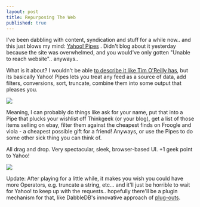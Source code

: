 ```yaml
---
layout: post
title: Repurposing The Web
published: true
---
```

I've been dabbling with content, syndication and stuff for a while now.. and this just blows my mind: [Yahoo! Pipes](http://pipes.yahoo.com/) . Didn't blog about it yesterday because the site was overwhelmed, and you would've only gotten "Unable to reach website".. anyways..

 

What is it about? I wouldn't be able [to describe it like Tim O'Reilly has](http://radar.oreilly.com/archives/2007/02/pipes_and_filte.html), but its basically Yahoo! Pipes lets you treat any feed as a source of data, add filters, conversions, sort, truncate, combine them into some output that pleases you.

 

[![](http://farm1.static.flickr.com/148/384332445_6b1e7c66a3_m.jpg)](http://www.flickr.com/photos/choonkeat/384332445/)

 

Meaning, I can probably do things like ask for your name, put that into a Pipe that plucks your wishlist off Thinkgeek (or your blog), get a list of those items selling on ebay, filter them against the cheapest finds on Froogle and viola - a cheapest possible gift for a friend! Anyways, or use the Pipes to do some other sick thing you can think of.

 

All drag and drop. Very spectacular, sleek, browser-based UI. +1 geek point to Yahoo!

 

[![](http://farm1.static.flickr.com/98/384333808_dad0287295_m.jpg)](http://www.flickr.com/photos/choonkeat/384333808/)



Update: After playing for a little while, it makes you wish you could have more Operators, e.g. truncate a string, etc... and it'll just be horrible to wait for Yahoo! to keep up with the requests.. hopefully there'll be a plugin mechanism for that, like DabbleDB's innovative approach of [plug-outs](http://dabbledb.com/help/guides/pluginapi/).

